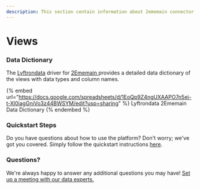 ```yaml
---
description: This section contain information about 2ememain connector views information
---
```


# Views

### Data Dictionary

The [Lyftrondata](https://www.lyftrondata.com/) driver for [2Ememain](https://www.lyftrondata.com/integration/2Ememain/)[ ](https://www.lyftrondata.com/integration/2ememain/)provides a detailed data dictionary of the views with data types and column names.

{% embed url="https://docs.google.com/spreadsheets/d/1EoQp9Z4ngUXAAPO7n5ei-t-Xl0iagGniVo3z44BWSYM/edit?usp=sharing" %}
Lyftrondata 2Ememain Data Dictionary
{% endembed %}

### Quickstart Steps

Do you have questions about how to use the platform? Don't worry; we've got you covered. Simply follow the quickstart instructions [here](../../../../quickstart-steps.md).

### Questions? <a href="#questions" id="questions"></a>

We're always happy to answer any additional questions you may have! [Set up a meeting with our data experts.](https://www.lyftrondata.com/book-a-meeting/)


